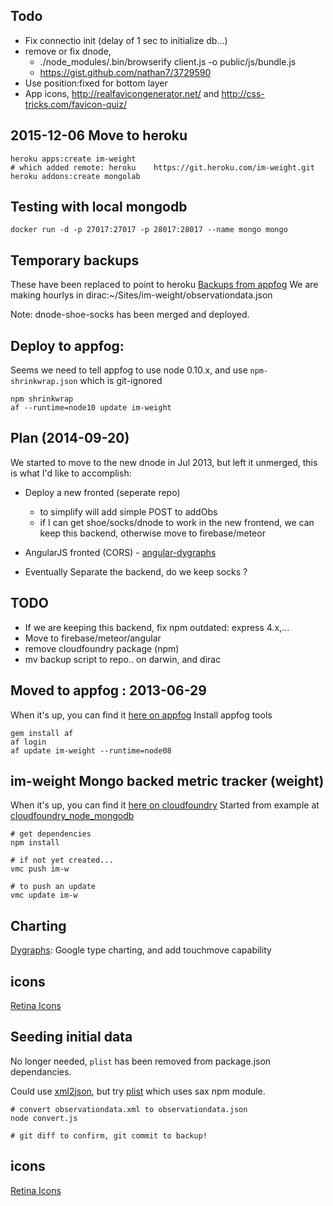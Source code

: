 ## Todo

* Fix connectio init (delay of 1 sec to initialize db...)
* remove or fix dnode,
  * ./node_modules/.bin/browserify client.js -o public/js/bundle.js
  * https://gist.github.com/nathan7/3729590
* Use position:fixed for bottom layer
* App icons, http://realfavicongenerator.net/ and http://css-tricks.com/favicon-quiz/

## 2015-12-06 Move to heroku

    heroku apps:create im-weight
    # which added remote: heroku    https://git.heroku.com/im-weight.git
    heroku addons:create mongolab

## Testing with local mongodb

    docker run -d -p 27017:27017 -p 28017:28017 --name mongo mongo


## Temporary backups
These have been replaced to point to heroku
[Backups from appfog](http://im-weight.aws.af.cm/)
We are making hourlys in dirac:~/Sites/im-weight/observationdata.json

Note: dnode-shoe-socks has been merged and deployed.

## Deploy to appfog:
Seems we need to tell appfog to use node 0.10.x, and use `npm-shrinkwrap.json` which is git-ignored

    npm shrinkwrap
    af --runtime=node10 update im-weight


## Plan (2014-09-20)
We started to move to the new dnode in Jul 2013, but left it unmerged, this is what I'd like to accomplish:

- Deploy a new fronted (seperate repo)
    - to simplify will add simple POST to addObs
    - if I can get shoe/socks/dnode to work in the new frontend, we can keep this backend, otherwise move to firebase/meteor

- AngularJS fronted (CORS) - [angular-dygraphs](http://cdjackson.github.io/angular-dygraphs/)
- Eventually Separate the backend, do we keep socks ?

## TODO

* If we are keeping this backend, fix npm outdated: express 4.x,...
* Move to firebase/meteor/angular
* remove cloudfoundry package (npm)
* mv backup script to repo.. on darwin, and dirac

## Moved to appfog : 2013-06-29
When it's up, you can find it [here on appfog](http://im-weight.aws.af.cm/)
Install appfog tools

    gem install af
    af login
    af update im-weight --runtime=node08


## im-weight Mongo backed metric tracker (weight)
When it's up, you can find it [here on cloudfoundry](http://im-w.cloudfoundry.com)
Started from example at
  [cloudfoundry_node_mongodb](https://github.com/gatesvp/cloudfoundry_node_mongodb.git)

    # get dependencies
    npm install
    
    # if not yet created...
    vmc push im-w
    
    # to push an update
    vmc update im-w

## Charting
[Dygraphs](http://dygraphs.com/): Google type charting, and add touchmove capability

## icons

[Retina Icons](http://www.iconfinder.com/search/1/?q=iconset%3Atwg_retina_icons)

## Seeding initial data

No longer needed, `plist` has been removed from package.json dependancies.

Could use [xml2json](https://github.com/buglabs/node-xml2json), but try [plist](https://github.com/TooTallNate/node-plist) which uses sax npm module.

    # convert observationdata.xml to observationdata.json
    node convert.js
    
    # git diff to confirm, git commit to backup!

## icons

[Retina Icons](http://www.iconfinder.com/search/1/?q=iconset%3Atwg_retina_icons)
